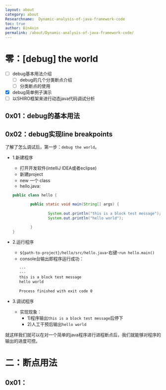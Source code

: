 ```yaml
---
layout: about
category: about
Researchname:  Dynamic-analysis-of-java-framework-code
toc: true
author: Bin4xin
permalink: /about/Dynamic-analysis-of-java-framework-code/
---
```


# 零：[debug] the world

- [ ] debug基本用法介绍
    - [ ] debug的几个分类断点介绍
    - [ ] 分类断点的使用
- [x] debug简单例子演示
- [ ] 以SHIRO框架来进行动态java代码调试分析

## 0x01：debug的基本用法

## 0x02：debug实现line breakpoints
了解了怎么调试后，第一步：`debug the world`。

- 1.新建程序
    - 打开开发软件(intelliJ IDEA或者eclipse)
    - 新建project
    - new 一个 class
    - hello.java:
    ```java
    public class hello {
    
            public static void main(String[] args) {
                    
                    System.out.println("this is a block test message");
                    System.out.println("hello world");
    
            }
    }
    ```
- 2.运行程序
    - `${path-to-project}/hello/src/hello.java`-右键-`run hello.main()`
    - console台输出即程序运行成功：
    ```bash
       ···
       ···
       this is a block test message
       hello world
       
       Process finished with exit code 0
    ```

- 3.调试程序
    - 实现现象：
        - 1)程序输出`this is a block test message`后停下
        - 2)人工干预后输出`hello world`

就这样我们就可以在对一个简单的java程序进行进程断点后，我们就能够对程序的输出的进度可控。

# 二：断点用法

## 0x01：
